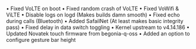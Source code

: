 • Fixed VoLTE on boot
• Fixed random crash of VoLTE 
• Fixed VoWifi & ViLTE
• Disable logs on logd (Makes builds damn smooth)
• Fixed echo during calls (Bluetooth)
• Added SafailNet (At least makes basic integrity pass)
• Fixed delay in data switch toggling
• Kernel upstream to v4.14.186
• Updated Novatek touch firmware from begonia-q-oss
• Added an option to configure gesture bar height
